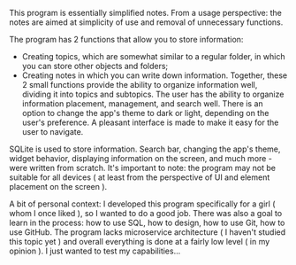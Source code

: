This program is essentially simplified notes.
From a usage perspective: the notes are aimed at simplicity of use and removal of unnecessary functions.

The program has 2 functions that allow you to store information:
- Creating topics, which are somewhat similar to a regular folder, in which you can store other objects and folders;
- Creating notes in which you can write down information.
Together, these 2 small functions provide the ability to organize information well, dividing it into topics and subtopics.
The user has the ability to organize information placement, management, and search well.
There is an option to change the app's theme to dark or light, depending on the user's preference.
A pleasant interface is made to make it easy for the user to navigate.

SQLite is used to store information.
Search bar, changing the app's theme, widget behavior, displaying information on the screen, and much more - were written from scratch.
It's important to note: the program may not be suitable for all devices ( at least from the perspective of UI and element placement on the screen ).

A bit of personal context:
I developed this program specifically for a girl ( whom I once liked ), so I wanted to do a good job.
There was also a goal to learn in the process: how to use SQL, how to design, how to use Git, how to use GitHub.
The program lacks microservice architecture ( I haven't studied this topic yet ) and overall everything is done at a fairly low level ( in my opinion ).
I just wanted to test my capabilities...
